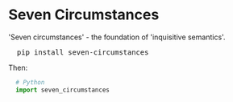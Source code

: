 # Seven Circumstances
'Seven circumstances' - the foundation of 'inquisitive semantics'.
<pre>
  pip install seven-circumstances
</pre>
Then:
```Python
  # Python
  import seven_circumstances
```